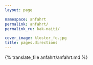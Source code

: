 ```yaml
---
layout: page

namespace: anfahrt
permalink: anfahrt/
permalink_ru: kak-naiti/

cover_image: kloster_fe.jpg
title: pages.directions
---
```

{% translate_file anfahrt/anfahrt.md %}

